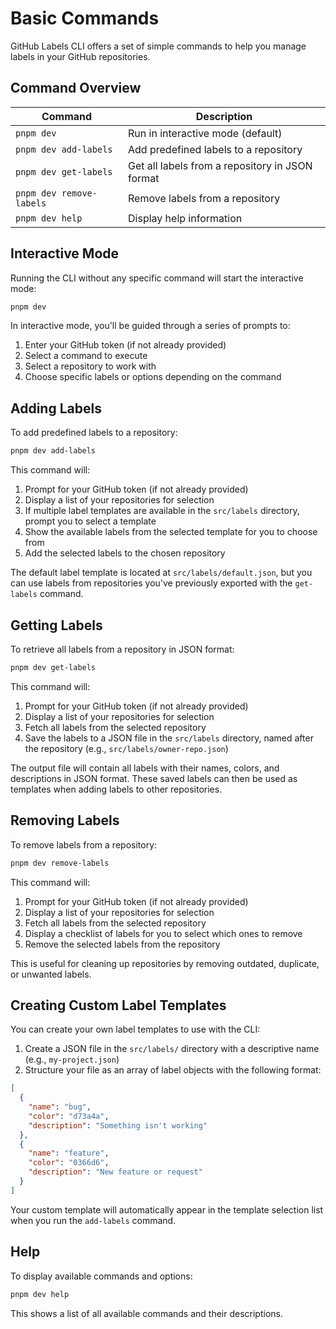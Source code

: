 # Basic Commands

GitHub Labels CLI offers a set of simple commands to help you manage labels in your GitHub repositories.

## Command Overview

| Command                  | Description                                     |
| ------------------------ | ----------------------------------------------- |
| `pnpm dev`               | Run in interactive mode (default)               |
| `pnpm dev add-labels`    | Add predefined labels to a repository           |
| `pnpm dev get-labels`    | Get all labels from a repository in JSON format |
| `pnpm dev remove-labels` | Remove labels from a repository                 |
| `pnpm dev help`          | Display help information                        |

## Interactive Mode

Running the CLI without any specific command will start the interactive mode:

```bash
pnpm dev
```

In interactive mode, you'll be guided through a series of prompts to:

1. Enter your GitHub token (if not already provided)
2. Select a command to execute
3. Select a repository to work with
4. Choose specific labels or options depending on the command

## Adding Labels

To add predefined labels to a repository:

```bash
pnpm dev add-labels
```

This command will:

1. Prompt for your GitHub token (if not already provided)
2. Display a list of your repositories for selection
3. If multiple label templates are available in the `src/labels` directory, prompt you to select a template
4. Show the available labels from the selected template for you to choose from
5. Add the selected labels to the chosen repository

The default label template is located at `src/labels/default.json`, but you can use labels from repositories you've previously exported with the `get-labels` command.

## Getting Labels

To retrieve all labels from a repository in JSON format:

```bash
pnpm dev get-labels
```

This command will:

1. Prompt for your GitHub token (if not already provided)
2. Display a list of your repositories for selection
3. Fetch all labels from the selected repository
4. Save the labels to a JSON file in the `src/labels` directory, named after the repository (e.g., `src/labels/owner-repo.json`)

The output file will contain all labels with their names, colors, and descriptions in JSON format. These saved labels can then be used as templates when adding labels to other repositories.

## Removing Labels

To remove labels from a repository:

```bash
pnpm dev remove-labels
```

This command will:

1. Prompt for your GitHub token (if not already provided)
2. Display a list of your repositories for selection
3. Fetch all labels from the selected repository
4. Display a checklist of labels for you to select which ones to remove
5. Remove the selected labels from the repository

This is useful for cleaning up repositories by removing outdated, duplicate, or unwanted labels.

## Creating Custom Label Templates

You can create your own label templates to use with the CLI:

1. Create a JSON file in the `src/labels/` directory with a descriptive name (e.g., `my-project.json`)
2. Structure your file as an array of label objects with the following format:

```json
[
  {
    "name": "bug",
    "color": "d73a4a",
    "description": "Something isn't working"
  },
  {
    "name": "feature",
    "color": "0366d6",
    "description": "New feature or request"
  }
]
```

Your custom template will automatically appear in the template selection list when you run the `add-labels` command.

## Help

To display available commands and options:

```bash
pnpm dev help
```

This shows a list of all available commands and their descriptions.
